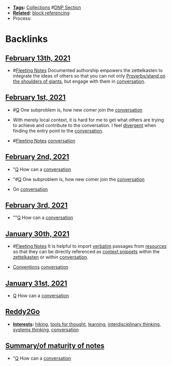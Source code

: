 - **[Tags](<Tags.md>):** [Collections](<Collections.md>) #[DNP Section](<DNP Section.md>)
- **[Related](<Related.md>):** [block referencing](<block referencing.md>)
- Process: 

# Backlinks
## [February 13th, 2021](<February 13th, 2021.md>)
- #[Fleeting Notes](<Fleeting Notes.md>) Documented authorship empowers the zettelkasten to integrate the ideas of others so that you can not only [Proverbs/stand on the shoulders of giants](<Proverbs/stand on the shoulders of giants.md>), but engage with them in [conversation](<conversation.md>).

## [February 1st, 2021](<February 1st, 2021.md>)
- #[Q](<Q.md>) One subproblem is, how new comer join the [conversation](<conversation.md>)

- With merely local context, it is hard for me to get what others are trying to achieve and contribute to the conversation. I feel [divergent](<divergent.md>) when finding the entry point to the [conversation](<conversation.md>).

- #[Fleeting Notes](<Fleeting Notes.md>) [conversation](<conversation.md>)

## [February 2nd, 2021](<February 2nd, 2021.md>)
- "[Q](<Q.md>) How can a [conversation](<conversation.md>)

- "#[Q](<Q.md>) One subproblem is, how new comer join the [conversation](<conversation.md>)

- On [conversation](<conversation.md>)

## [February 3rd, 2021](<February 3rd, 2021.md>)
- ""[Q](<Q.md>) How can a [conversation](<conversation.md>)

## [January 30th, 2021](<January 30th, 2021.md>)
- #[Fleeting Notes](<Fleeting Notes.md>) It is helpful to import [verbatim](<verbatim.md>) passages from [resources](<resources.md>) so that they can be directly referenced as [context snippets](<context snippets.md>) within the [zettelkasten](<zettelkasten.md>) or within [conversation](<conversation.md>).

- [Conventions](<Conventions.md>) [conversation](<conversation.md>)

## [January 31st, 2021](<January 31st, 2021.md>)
- [Q](<Q.md>) How can a [conversation](<conversation.md>)

## [Reddy2Go](<Reddy2Go.md>)
- **[Interests](<Interests.md>):** [hiking](<hiking.md>), [tools for thought](<tools for thought.md>), [learning](<learning.md>), [interdisciplinary thinking](<interdisciplinary thinking.md>), [systems thinking](<systems thinking.md>), [conversation](<conversation.md>)

## [Summary/of maturity of notes](<Summary/of maturity of notes.md>)
- "[Q](<Q.md>) How can a [conversation](<conversation.md>)

